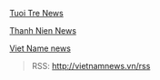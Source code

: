 [Tuoi Tre News](http://tuoitrenews.vn/)

[Thanh Nien News](http://www.thanhniennews.com/)

[Viet Name news](http://vietnamnews.vn)
>RSS: http://vietnamnews.vn/rss

